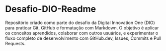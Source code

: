 # Desafio-DIO-Readme
Repositório criado como parte do desafio da Digital Innovation One (DIO) para praticar Git, GitHub e formatação com Markdown. O objetivo é aplicar os conceitos aprendidos, colaborar com outros usuários, e experimentar o fluxo completo de desenvolvimento com GitHub.dev, Issues, Commits e Pull Requests.
